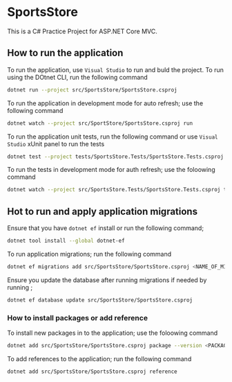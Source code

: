 # SportsStore

This is a C# Practice Project for ASP.NET Core MVC.

## How to run the application

To run the application, use `Visual Studio` to run and buld the project. To run using the DOtnet CLI, run the following command

```bash
dotnet run --project src/SportsStore/SportsStore.csproj
```

To run the application in development mode for auto refresh; use the following command

```bash
dotnet watch --project src/SportStore/SportsStore.csproj run
```

To run the application unit tests, run the following command or use `Visual Studio` xUnit panel to run the tests

```bash
dotnet test --project tests/SportsStore.Tests/SportsStore.Tests.csproj
```

To run the tests in development mode for auth refresh; use the foloowing command

```bash
dotnet watch --project src/SportsStore.Tests/SportsStore.Tests.csproj test
```

## Hot to run and apply application migrations

Ensure that you have `dotnet ef` install or run the following command;

```bash
dotnet tool install --global dotnet-ef
```

To run application migrations; run the following command

```bash
dotnet ef migrations add src/SportsStore/SportsStore.csproj <NAME_OF_MIGRATION>
```

Ensure you update the database after running migrations if needed by running
;

```bash
dotnet ef database update src/SportsStore/SportsStore.csproj
```

### How to install packages or add reference

To install new packages in to the application; use the foloowing command

```bash
dotnet add src/SportsStore/SportsStore.csproj package --version <PACKAGE_VERSION>
```

To add references to the application; run the following command

```bash
dotnet add src/SportsStore/SportsStore.csproj reference
```
